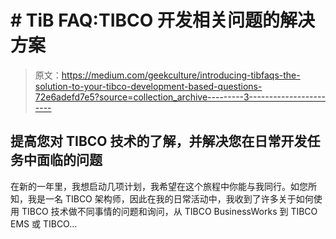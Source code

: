 # # TiB FAQ:TIBCO 开发相关问题的解决方案

> 原文：<https://medium.com/geekculture/introducing-tibfaqs-the-solution-to-your-tibco-development-based-questions-72e6adefd7e5?source=collection_archive---------3----------------------->

## 提高您对 TIBCO 技术的了解，并解决您在日常开发任务中面临的问题

在新的一年里，我想启动几项计划，我希望在这个旅程中你能与我同行。如您所知，我是一名 TIBCO 架构师，因此在我的日常活动中，我收到了许多关于如何使用 TIBCO 技术做不同事情的问题和询问，从 TIBCO BusinessWorks 到 TIBCO EMS 或 TIBCO…